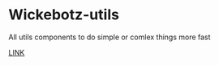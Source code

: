 # Wickebotz-utils
All utils components to do simple or comlex things more fast

[LINK](https://wickedbotz.github.io/Wickebotz-utils/OrganizadorKitsArduino/web/index.html)
